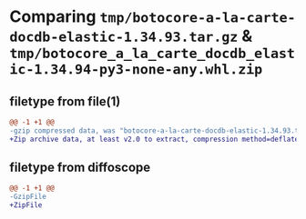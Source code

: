 # Comparing `tmp/botocore-a-la-carte-docdb-elastic-1.34.93.tar.gz` & `tmp/botocore_a_la_carte_docdb_elastic-1.34.94-py3-none-any.whl.zip`

## filetype from file(1)

```diff
@@ -1 +1 @@
-gzip compressed data, was "botocore-a-la-carte-docdb-elastic-1.34.93.tar", last modified: Sat Apr 27 01:00:52 2024, max compression
+Zip archive data, at least v2.0 to extract, compression method=deflate
```

## filetype from diffoscope

```diff
@@ -1 +1 @@
-GzipFile
+ZipFile
```

